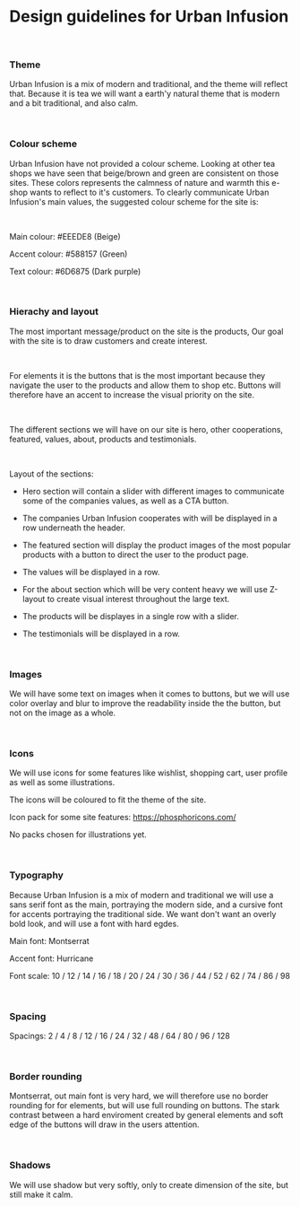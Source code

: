 # Design guidelines for Urban Infusion

<br>

### Theme

Urban Infusion is a mix of modern and traditional, and the theme will reflect that. Because it is tea we will want a earth'y natural theme that is modern and a bit traditional, and also calm.

<br>

### Colour scheme

Urban Infusion have not provided a colour scheme. Looking at other tea shops we have seen that beige/brown and green are consistent on those sites. These colors represents the calmness of nature and warmth this e-shop wants to reflect to it's customers. To clearly communicate Urban Infusion's main values, the suggested colour scheme for the site is:

<br>

Main colour: #EEEDE8 (Beige)

Accent colour: #588157 (Green)

Text colour: #6D6875 (Dark purple)

<br>

### Hierachy and layout

The most important message/product on the site is the products, Our goal with the site is to draw customers and create interest.

<br>

For elements it is the buttons that is the most important because they navigate the user to the products and allow them to shop etc. Buttons will therefore have an accent to increase the visual priority on the site. 

<br>

The different sections we will have on our site is hero, other cooperations, featured, values, about, products and testimonials.

<br>

Layout of the sections:

- Hero section will contain a slider with different images to communicate some of the companies values, as well as a CTA button.

- The companies Urban Infusion cooperates with will be displayed in a row underneath the header.

- The featured section will display the product images of the most popular products with a button to direct the user to the product page.

- The values will be displayed in a row.

- For the about section which will be very content heavy we will use Z-layout to create visual interest throughout the large text.

- The products will be displayes in a single row with a slider.

- The testimonials will be displayed in a row.

<br>

### Images

<!-- ![Green tea](https://images.pexels.com/photos/1793035/pexels-photo-1793035.jpeg?auto=compress&cs=tinysrgb&dpr=2&w=500)
![Green tea](https://images.pexels.com/photos/3604314/pexels-photo-3604314.jpeg?auto=compress&cs=tinysrgb&dpr=2&w=500) -->

We will have some text on images when it comes to buttons, but we will use color overlay and blur to improve the readability inside the the button, but not on the image as a whole.

<br>

### Icons

We will use icons for some features like wishlist, shopping cart, user profile as well as some illustrations.

The icons will be coloured to fit the theme of the site.

Icon pack for some site features: https://phosphoricons.com/

No packs chosen for illustrations yet.

<br>

### Typography

Because Urban Infusion is a mix of modern and traditional we will use a sans serif font as the main, portraying the modern side, and a cursive font for accents portraying the traditional side. We want don't want an overly bold look, and will use a font with hard egdes.

Main font: Montserrat

Accent font: Hurricane

Font scale: 10 / 12 / 14 / 16 / 18 / 20 / 24 / 30 / 36 / 44 / 52 / 62 / 74 / 86 / 98

<br>

### Spacing

Spacings: 2 / 4 / 8 / 12 / 16 / 24 / 32 / 48 / 64 / 80 / 96 / 128

<br>

### Border rounding

Montserrat, out main font is very hard, we will therefore use no border rounding for for elements, but will use full rounding on buttons. The stark contrast between a hard enviroment created by general elements and soft edge of the buttons will draw in the users attention.

<br>

### Shadows

We will use shadow but very softly, only to create dimension of the site, but still make it calm.
